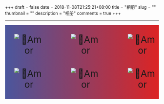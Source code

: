 +++ 
draft = false
date = 2018-11-08T21:25:21+08:00
title = "相册"
slug = "" 
thumbnail = "<no value>"
description = "相册"
comments = true
+++

---

<style>
.grid-container {
  background: #DC2424;  /* fallback for old browsers */
  background: -webkit-linear-gradient(to right, #4A569D, #DC2424);  /* Chrome 10-25, Safari 5.1-6 */
  background: linear-gradient(to right, #4A569D, #DC2424); /* W3C, IE 10+/ Edge, Firefox 16+, Chrome 26+, Opera 12+, Safari 7+ */
  display: grid;
  grid-column-gap: 50px;
  grid-template-columns: auto auto auto;
  padding: 10px;
}

.grid-item {
  padding: 20px;
  font-size: 30px;
  text-align: center;
}
</style>

<div class="grid-container">
  <div class="grid-item">
    <img weight="280px" src="https://amorist.oss-cn-shanghai.aliyuncs.com/blog/IMG_9173.jpg" alt="Amor"/>
  </div>
  <div class="grid-item">
  <img weight="280px" src="https://amorist.oss-cn-shanghai.aliyuncs.com/blog/IMG_3788.jpeg" alt="Amor"/>
  </div>
  <div class="grid-item">
  <img weight="280px" src="https://amorist.oss-cn-shanghai.aliyuncs.com/blog/IMG_9171.jpg" alt="Amor"/>
  </div>
  <div class="grid-item">
  <img weight="280px" src="https://amorist.oss-cn-shanghai.aliyuncs.com/blog/ORG_DSC03388.jpg" alt="Amor"/>
  </div>
  <div class="grid-item">
  <img weight="280px" src="https://amorist.oss-cn-shanghai.aliyuncs.com/blog/IMG_3794.JPG" alt="Amor"/>
  </div>
  <div class="grid-item">
  <img weight="280px" src="https://amorist.oss-cn-shanghai.aliyuncs.com/blog/IMG_3815.JPG" alt="Amor"/>
  </div>
</div>